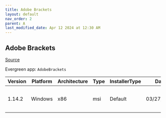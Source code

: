 ```yaml
---
title: Adobe Brackets
layout: default
nav_order: 2
parent: A
last_modified_date: Apr 12 2024 at 12:30 AM
---
```


## Adobe Brackets

[Source](http://brackets.io/)

Evergreen app: `AdobeBrackets`

| Version | Platform | Architecture | Type | InstallerType | Date       | Size     | URI                                                                                                                                                                                              |
| ------- | -------- | ------------ | ---- | ------------- | ---------- | -------- | ------------------------------------------------------------------------------------------------------------------------------------------------------------------------------------------------ |
| 1.14.2  | Windows  | x86          | msi  | Default       | 03/27/2020 | 80896000 | [https://github.com/adobe/brackets/releases/download/release-1.14.2/Brackets.Release.1.14.2.msi](https://github.com/adobe/brackets/releases/download/release-1.14.2/Brackets.Release.1.14.2.msi) |
